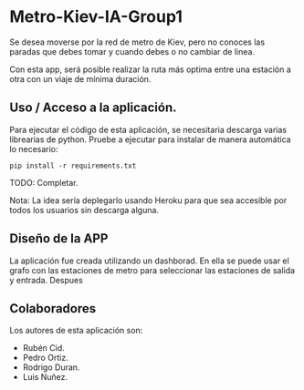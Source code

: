 # Metro-Kiev-IA-Group1
Se desea moverse por la red de metro de Kiev, pero no conoces las paradas que debes tomar y cuando debes o no cambiar de linea. 

Con esta app, será posible realizar la ruta más optima entre una estación a otra con un viaje de mínima duración.


## Uso / Acceso a la aplicación.

Para ejecutar el código de esta aplicación, se necesitaria descarga varias librearias de python.
Pruebe a ejecutar para instalar de manera automática lo necesario:
````
pip install -r requirements.txt
````
TODO: Completar.

Nota: La idea sería deplegarlo usando Heroku para que sea accesible por todos los usuarios sin descarga alguna.


## Diseño de la APP
La aplicación fue creada utilizando un dashborad. En ella se puede usar el grafo con las estaciones de metro para
seleccionar las estaciones de salida y entrada. Despues  

## Colaboradores
Los autores de esta aplicación son:
- Rubén Cid.
- Pedro Ortiz.
- Rodrigo Duran.
- Luis Nuñez.